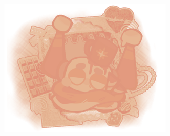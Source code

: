 ![](https://raw.githubusercontent.com/berrypastry/berrypastry/68c126688ccccec89db6e8c002cd5bdfc3053cbd/sk.png)
